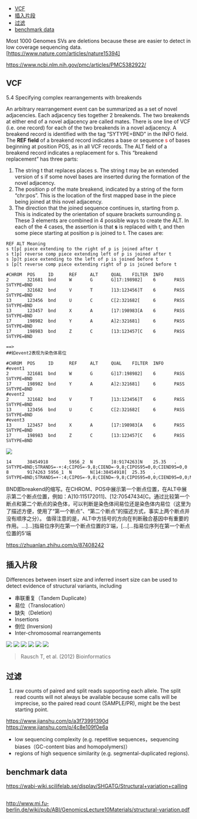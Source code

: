 <!-- TOC -->

- [VCF](#vcf)
- [插入片段](#插入片段)
- [过滤](#过滤)
- [benchmark data](#benchmark-data)

<!-- /TOC -->

Most 1000 Genomes SVs are deletions because these are easier to detect in low coverage sequencing data.[https://www.nature.com/articles/nature15394]

https://www.ncbi.nlm.nih.gov/pmc/articles/PMC5382922/

## VCF
5.4 Specifying complex rearrangements with breakends

An arbitrary rearrangement event can be summarized as a set of novel adjacencies. Each adjacency ties together 2 breakends. The two breakends at either end of a novel adjacency are called mates.
There is one line of VCF (i.e. one record) for each of the two breakends in a novel adjacency. A breakend record is identified with the tag “SYTYPE=BND” in the INFO field. The **REF field** of a breakend record indicates a base or sequence <font color="red">s</font> of bases beginning at position POS, as in all VCF records. The ALT field of a breakend record indicates a replacement for s. This “breakend replacement” has three parts:

1. The string t that replaces places s. The string t may be an extended version of s if some novel bases are inserted
during the formation of the novel adjacency.
2. The position p of the mate breakend, indicated by a string of the form “chr:pos”. This is the location of the
first mapped base in the piece being joined at this novel adjacency.
3. The direction that the joined sequence continues in, starting from p. This is indicated by the orientation of
square brackets surrounding p.
These 3 elements are combined in 4 possible ways to create the ALT. In each of the 4 cases, the assertion is that **s** is replaced with t, and then some piece starting at position p is joined to t. The cases are:

```
REF ALT Meaning
s t[p[ piece extending to the right of p is joined after t
s t]p] reverse comp piece extending left of p is joined after t
s ]p]t piece extending to the left of p is joined before t
s [p[t reverse comp piece extending right of p is joined before t
```
```
#CHROM  POS     ID      REF     ALT     QUAL    FILTER  INFO
2       321681  bnd     W       G       G]17:198982]    6       PASS    SVTYPE=BND
2       321682  bnd     V       T       ]13:123456]T    6       PASS    SVTYPE=BND
13      123456  bnd     U       C       C[2:321682[     6       PASS    SVTYPE=BND
13      123457  bnd     X       A       [17:198983[A    6       PASS    SVTYPE=BND
17      198982  bnd     Y       A       A]2:321681]     6       PASS    SVTYPE=BND
17      198983  bnd     Z       C       [13:123457[C    6       PASS    SVTYPE=BND

==> 
##如event2表现为染色体易位

#CHROM  POS     ID      REF     ALT     QUAL    FILTER  INFO
#event1
2       321681  bnd     W       G       G]17:198982]    6       PASS    SVTYPE=BND
17      198982  bnd     Y       A       A]2:321681]     6       PASS    SVTYPE=BND
#event2
2       321682  bnd     V       T       ]13:123456]T    6       PASS    SVTYPE=BND
13      123456  bnd     U       C       C[2:321682[     6       PASS    SVTYPE=BND
#event3
13      123457  bnd     X       A       [17:198983[A    6       PASS    SVTYPE=BND
17      198983  bnd     Z       C       [13:123457[C    6       PASS    SVTYPE=BND
```
![](pics/20200529.png)

```
14      38454918        5956_2  N       ]8:9174263]N    25.35   .       SVTYPE=BND;STRANDS=-+:4;CIPOS=-9,8;CIEND=-9,8;CIPOS95=0,0;CIEND95=0,0
8       9174263 5956_1  N       N[14:38454918[  25.35   .       SVTYPE=BND;STRANDS=+-:4;CIPOS=-9,8;CIEND=-9,8;CIPOS95=0,0;CIEND95=0,0;MATEID=....
```

BND即breakend的缩写。在CHROM、POS中展示第一个断点位置，在ALT中展示第二个断点位置，例如：A]10:115172011]、[12:70547434[C。通过比较第一个断点和第二个断点的染色体，可以判断是染色体间易位还是染色体内易位（这里为了描述方便，使用了“第一个断点”、“第二个断点”的描述方式，事实上两个断点并没有顺序之分）。
值得注意的是，ALT中方括号的方向在判断融合基因中有重要的作用。...]...]指易位序列在第一个断点位置的3'端，[...[...指易位序列在第一个断点位置的5‘端

https://zhuanlan.zhihu.com/p/87408242

## 插入片段
Differences	between	insert	size	and	inferred	insert	size can	be	used	to	detect	evidence	of	structural	variants,	including

+ 串联重复（Tandem Duplicate）
+ 易位（Translocation）
+ 缺失（Deletion)
+ Insertions
+ 倒位 (Inversion)
+ Inter-chromosomal	rearrangements
  
![](pics/20200527_sv3.png)
![](pics/20200527_sv1.png)
![](pics/20200525_3.png)
![](pics/20200525_sv1.png)
![](pics/20200525_sv2.png)
![](pics/20200525_sv3.png)
> Rausch T, et al. (2012) Bioinformatics


## 过滤
1. raw counts of paired and split reads supporting each allele.  The split read counts will not always be available because some calls will be imprecise, so the paired read count (SAMPLE/PR), might be the best starting point.



https://www.jianshu.com/p/a3f73991390d
https://www.jianshu.com/p/4c8e109f0e6a

 + low sequencing complexity (e.g. repetitive sequences，sequencing biases（GC-content bias and homopolymers)）
 + regions of high sequence similarity (e.g. segmental-duplicated regions). 

## benchmark data
https://wabi-wiki.scilifelab.se/display/SHGATG/Structural+variation+calling

## 
http://www.mi.fu-berlin.de/wiki/pub/ABI/GenomicsLecture10Materials/structural-variation.pdf